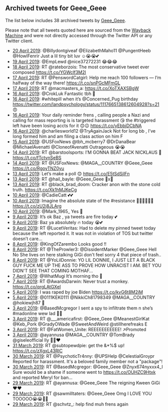 ## Archived tweets for Geee_Geee

The list below includes 38 archived tweets by
[Geee_Geee](https://twitter.com/Geee_Geee).

Please note that all tweets quoted here are sourced from the
[Wayback Machine](https://web.archive.org) and were not directly accessed through the Twitter API or
any Twitter client.

* [20 April 2019](https://web.archive.org/web/20190420003308/https://twitter.com/Geee_Geee/status/1119398559483297792): @Billydontgiveaf @ElizabethMaho11 @PungentHeeb @HowlFenrir Just a lil tiny bit luv ☺️😭😭💕 <!--1119398559483297792-->
* [19 April 2019](https://web.archive.org/web/20190419144837/https://twitter.com/Geee_Geee/status/1119251461064536065): @EmpLewd @nice37272231 😂😂😂 <!--1119251461064536065-->
* [18 April 2019](https://web.archive.org/web/20190418193334/https://twitter.com/Geee_Geee/status/1118960783210233859): RT @rateborzois: The most conservative tweet ever composed https://t.co/YGWclf3M2l <!--1118960783210233859-->
* [17 April 2019](https://web.archive.org/web/20190417170224/https://twitter.com/Geee_Geee/status/1118560353007415296): RT @PenswordCatgirl: Help me reach 100 followers — I’m halfway of the way there! https://t.co/snPGcMFmGL <!--1118560353007415296-->
* [17 April 2019](https://web.archive.org/web/20190417165022/https://twitter.com/Geee_Geee/status/1118557324740894720): RT @macmasters_a: https://t.co/XoTXAXSBgW <!--1118557324740894720-->
* [16 April 2019](https://web.archive.org/web/20190416224908/https://twitter.com/Geee_Geee/status/1118285223437983747): @CrokLuk Fantastic tbh 🥰 <!--1118285223437983747-->
* [16 April 2019](https://web.archive.org/web/20190416160340/https://twitter.com/Geee_Geee/status/1118182578417172480): #whitepill  when it’s  @Concerned_Pug  birthday  https://twitter.com/landpsychology/status/1117665138612604928?s=21  😍 <!--1118182578417172480-->
* [16 April 2019](https://web.archive.org/web/20190416151641/https://twitter.com/Geee_Geee/status/1118171360667348992): Your daily reminder frens , calling people a Nazi and calling for mass reporting is is targeted harassment 😘 the #triggered left have been losing accts for it 😊😉 https://t.co/yEbbjDCbNA <!--1118171360667348992-->
* [16 April 2019](https://web.archive.org/web/20190416123858/https://twitter.com/Geee_Geee/status/1118131669964341250): @charliesworld12 @TryAgainJack Not for long bb , I’ve long formed him and am filing a class action on him F <!--1118131669964341250-->
* [15 April 2019](https://web.archive.org/web/20190415002051/https://twitter.com/Geee_Geee/status/1117583528978472960): @USFoxNews @tbh_mcberry7 @DrDanaBear @MichaelAvenatti @CloneofAvenatti Outrageous 😭😭 <!--1117583528978472960-->
* [14 April 2019](https://web.archive.org/web/20190414184149/https://twitter.com/Geee_Geee/status/1117498208454889472): RT @barstoolsports: I’M GONNA BEAT JACK NICKLAUS 🐅 https://t.co/fTctvnSeBS <!--1117498208454889472-->
* [14 April 2019](https://web.archive.org/web/20190414135507/https://twitter.com/Geee_Geee/status/1117426058029084677): RT @USFoxNews: @MAGA__COUNTRY @Geee_Geee https://t.co/RgoyTNZ0yu <!--1117426058029084677-->
* [13 April 2019](https://web.archive.org/web/20190413223131/https://twitter.com/Geee_Geee/status/1117193626474491906): Let’s make a poll 😊 https://t.co/E5tSdSjlFn <!--1117193626474491906-->
* [13 April 2019](https://web.archive.org/web/20190413190207/https://twitter.com/Geee_Geee/status/1117140929247420417): RT @hail_bayle: @Geee_Geee 🤗x🤗 <!--1117140929247420417-->
* [13 April 2019](https://web.archive.org/web/20190413013538/https://twitter.com/Geee_Geee/status/1116877573085114368): RT @black_brad_doom: Cracker anon with the stone cold truth. https://t.co/Xk1hMJKeCg <!--1116877573085114368-->
* [10 April 2019](https://web.archive.org/web/20190410232617/https://twitter.com/Geee_Geee/status/1116120245373218816): @CadieCatt 💕💕 <!--1116120245373218816-->
* [10 April 2019](https://web.archive.org/web/20190410204524/https://twitter.com/Geee_Geee/status/1116079757727358977): Imagine the absolute state of the #resistance 🧐😭😭😭😭😭 https://t.co/zU2j8JLArg <!--1116079757727358977-->
* [10 April 2019](https://web.archive.org/web/20190410115325/https://twitter.com/Geee_Geee/status/1115945879754637312): @Mark_1965_ Yes 🤨 <!--1115945879754637312-->
* [ 9 April 2019](https://web.archive.org/web/20190409171201/https://twitter.com/Geee_Geee/status/1115663638319308804): It’s ok Baz , ya tweets are fire today 💕 <!--1115663638319308804-->
* [ 9 April 2019](https://web.archive.org/web/20190409171201/https://twitter.com/Geee_Geee/status/1115663638319308804): Baz ya absolutely 🔥 today 😭💕 <!--1115661712584257536-->
* [ 9 April 2019](https://web.archive.org/web/20190409132209/https://twitter.com/Geee_Geee/status/1115605822363451396): RT @LucetVeritas: Had to delete my pinned tweet today because the left reported it. It was not in violation of TOS but twitter doesn’t care… <!--1115605822363451396-->
* [ 8 April 2019](https://web.archive.org/web/20190408213007/https://twitter.com/Geee_Geee/status/1115366235322093568): @KingOfZarembo Looks good !! <!--1115366235322093568-->
* [ 8 April 2019](https://web.archive.org/web/20190408210459/https://twitter.com/Geee_Geee/status/1115359910332649472): RT @TheProwler3: @DissidentMarker @Geee_Geee Hell No   She lives on here stalking GiGi don't feel sorry 4 that piece of  trash.. <!--1115359910332649472-->
* [ 8 April 2019](https://web.archive.org/web/20190408131608/https://twitter.com/Geee_Geee/status/1115241920350048256): RT @YoLilDonnie: YO LIL DONNIE, I JUST LET A BLACK GUY FUCK ME UP THE ASS TO PROVE HOW UNRACIST I AM. BET YOU DIDN'T SEE THAT COMING MOTHAF… <!--1115241920350048256-->
* [ 7 April 2019](https://web.archive.org/web/20190407125354/https://twitter.com/Geee_Geee/status/1114873937299759104): @WhatMugi It’s morning tho 🤨 <!--1114873937299759104-->
* [ 7 April 2019](https://web.archive.org/web/20190407125124/https://twitter.com/Geee_Geee/status/1114873308137304064): RT @AwardsDarwin: Never trust a monkey.  https://t.co/qrgLAtGXeI <!--1114873308137304064-->
* [ 5 April 2019](https://web.archive.org/web/20190405225328/https://twitter.com/Geee_Geee/status/1114300047439663105): I was raped by joe Biden https://t.co/kvG6t8M2iM <!--1114300047439663105-->
* [ 5 April 2019](https://web.archive.org/web/20190405165003/https://twitter.com/Geee_Geee/status/1114208590653526018): @0111KEK0111 @NikkiCh81798349 @MAGA__COUNTRY @hokiewjh87 👀 <!--1114208590653526018-->
* [ 3 April 2019](https://web.archive.org/web/20190403155933/https://twitter.com/Geee_Geee/status/1113471106193723392): @BasedMcgregor I sent a spy to infiltrate them n she’s #madonline wew lad 🥰😭 <!--1113471106193723392-->
* [ 3 April 2019](https://web.archive.org/web/20190403125600/https://twitter.com/Geee_Geee/status/1113424914286034944): RT @___americafirst: @Geee_Geee @MeanestGirlKat @Keb_Pork @GradyOWade @SweetAndWeird @stiIIherefreaks E <!--1113424914286034944-->
* [ 3 April 2019](https://web.archive.org/web/20190403121847/https://twitter.com/Geee_Geee/status/1113415548442947585): RT @FatWomen_Unite: REEEEEEEEEEE!  ↗️Promoted <!--1113415548442947585-->
* [ 3 April 2019](https://web.archive.org/web/20190403003628/https://twitter.com/Geee_Geee/status/1113238804654116864): @ayannusa @MAGA__COUNTRY @TomBrady @giseleofficial Ily 🥰😍❤️ <!--1113238804654116864-->
* [31 March 2019](https://web.archive.org/web/20190331022354/https://twitter.com/Geee_Geee/status/1112178677549277184): RT @subtopewdpie: get the &amp;*%$ up! https://t.co/zXgxL43RlC <!--1112178677549277184-->
* [30 March 2019](https://web.archive.org/web/20190330191141/https://twitter.com/Geee_Geee/status/1112069906642751490): RT @PsychoticTr4nny: @UPSHelp @CelestialGroypr Reported for harassment. It's a beloved family member not a "package"! <!--1112069906642751490-->
* [30 March 2019](https://web.archive.org/web/20190330163457/https://twitter.com/Geee_Geee/status/1112030463403745281): RT @BasedMcgregor: @Geee_Geee @Znyx674nyxxx4_I Sure would be a shame if someone went to https://t.co/OUHZC9Htxk and reported Meryl for ban… <!--1112030463403745281-->
* [29 March 2019](https://web.archive.org/web/20190329220524/https://twitter.com/Geee_Geee/status/1111751235995082752): RT @ayannusa: @Geee_Geee The reigning Kween GiGi ❤❤ <!--1111751235995082752-->
* [29 March 2019](https://web.archive.org/web/20190329192748/https://twitter.com/Geee_Geee/status/1111711574690095104): RT @sawmilltaters: @Geee_Geee Omg I LOVE YOU TOOOOO😭😭💖💖 <!--1111711574690095104-->
* [29 March 2019](https://web.archive.org/web/20190329181524/https://twitter.com/Geee_Geee/status/1111693354633490439): RT @schvtz_: help find muh frens again <!--1111693354633490439-->
